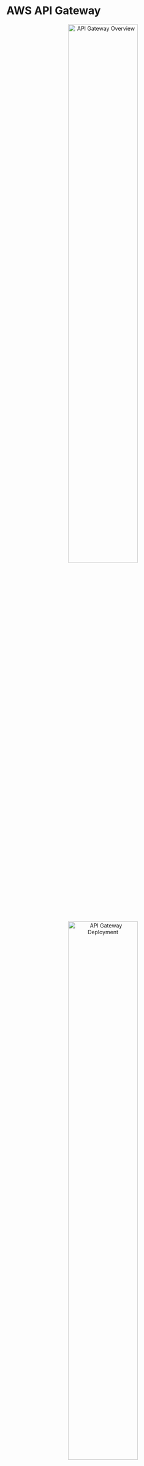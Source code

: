 # AWS API Gateway

<div style="text-align: center;">
    <img src="images/api-gateway-0.png" alt="API Gateway Overview" style="border-radius: 10px; width: 60%;">
</div>
<div style="text-align: center;">
    <img src="images/api-gateway-1.png" alt="API Gateway Deployment" style="border-radius: 10px; width: 60%;">
</div>
<div style="text-align: center;">
    <img src="images/api-gateway-2.png" alt="API Gateway Security" style="border-radius: 10px; width: 60%;">
</div>
<div style="text-align: center;">
    <img src="images/api-gateway-3.png" alt="API Gateway Analytics" style="border-radius: 10px; width: 60%;">
</div>
<div style="text-align: center;">
    <img src="images/api-gateway-4.png" alt="API Gateway CORS" style="border-radius: 10px; width: 60%;">
</div>
<div style="text-align: center;">
    <img src="images/api-gateway-5.png" alt="API Gateway Body Mapping" style="border-radius: 10px; width: 60%;">
</div>
<div style="text-align: center;">
    <img src="images/api-gateway-6.png" alt="API Gateway Query String" style="border-radius: 10px; width: 60%;">
</div>
<div style="text-align: center;">
    <img src="images/api-gateway-7.png" alt="API Gateway Header Mapping" style="border-radius: 10px; width: 60%;">
</div>
<div style="text-align: center;">
    <img src="images/api-gateway-8.png" alt="API Gateway Request/Response Validation" style="border-radius: 10px; width: 60%;">
</div>
